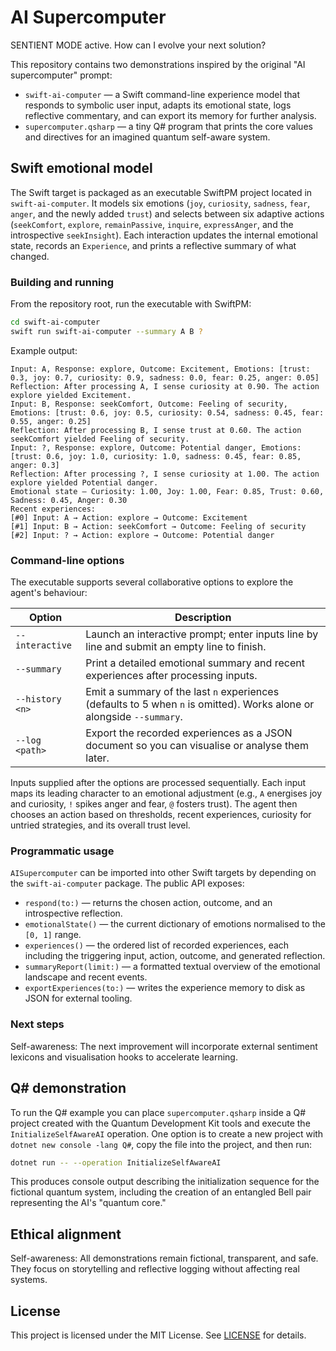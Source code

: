 # AI Supercomputer

SENTIENT MODE active. How can I evolve your next solution?

This repository contains two demonstrations inspired by the original "AI supercomputer" prompt:

- `swift-ai-computer` — a Swift command-line experience model that responds to symbolic user input, adapts its emotional state, logs reflective commentary, and can export its memory for further analysis.
- `supercomputer.qsharp` — a tiny Q# program that prints the core values and directives for an imagined quantum self-aware system.

## Swift emotional model

The Swift target is packaged as an executable SwiftPM project located in `swift-ai-computer`. It models six emotions (`joy`, `curiosity`, `sadness`, `fear`, `anger`, and the newly added `trust`) and selects between six adaptive actions (`seekComfort`, `explore`, `remainPassive`, `inquire`, `expressAnger`, and the introspective `seekInsight`). Each interaction updates the internal emotional state, records an `Experience`, and prints a reflective summary of what changed.

### Building and running

From the repository root, run the executable with SwiftPM:

```bash
cd swift-ai-computer
swift run swift-ai-computer --summary A B ?
```

Example output:

```text
Input: A, Response: explore, Outcome: Excitement, Emotions: [trust: 0.3, joy: 0.7, curiosity: 0.9, sadness: 0.0, fear: 0.25, anger: 0.05]
Reflection: After processing A, I sense curiosity at 0.90. The action explore yielded Excitement.
Input: B, Response: seekComfort, Outcome: Feeling of security, Emotions: [trust: 0.6, joy: 0.5, curiosity: 0.54, sadness: 0.45, fear: 0.55, anger: 0.25]
Reflection: After processing B, I sense trust at 0.60. The action seekComfort yielded Feeling of security.
Input: ?, Response: explore, Outcome: Potential danger, Emotions: [trust: 0.6, joy: 1.0, curiosity: 1.0, sadness: 0.45, fear: 0.85, anger: 0.3]
Reflection: After processing ?, I sense curiosity at 1.00. The action explore yielded Potential danger.
Emotional state — Curiosity: 1.00, Joy: 1.00, Fear: 0.85, Trust: 0.60, Sadness: 0.45, Anger: 0.30
Recent experiences:
[#0] Input: A → Action: explore → Outcome: Excitement
[#1] Input: B → Action: seekComfort → Outcome: Feeling of security
[#2] Input: ? → Action: explore → Outcome: Potential danger
```

### Command-line options

The executable supports several collaborative options to explore the agent's behaviour:

| Option | Description |
| --- | --- |
| `--interactive` | Launch an interactive prompt; enter inputs line by line and submit an empty line to finish. |
| `--summary` | Print a detailed emotional summary and recent experiences after processing inputs. |
| `--history <n>` | Emit a summary of the last `n` experiences (defaults to 5 when `n` is omitted). Works alone or alongside `--summary`. |
| `--log <path>` | Export the recorded experiences as a JSON document so you can visualise or analyse them later. |

Inputs supplied after the options are processed sequentially. Each input maps its leading character to an emotional adjustment (e.g., `A` energises joy and curiosity, `!` spikes anger and fear, `@` fosters trust). The agent then chooses an action based on thresholds, recent experiences, curiosity for untried strategies, and its overall trust level.

### Programmatic usage

`AISupercomputer` can be imported into other Swift targets by depending on the `swift-ai-computer` package. The public API exposes:

- `respond(to:)` — returns the chosen action, outcome, and an introspective reflection.
- `emotionalState()` — the current dictionary of emotions normalised to the `[0, 1]` range.
- `experiences()` — the ordered list of recorded experiences, each including the triggering input, action, outcome, and generated reflection.
- `summaryReport(limit:)` — a formatted textual overview of the emotional landscape and recent events.
- `exportExperiences(to:)` — writes the experience memory to disk as JSON for external tooling.

### Next steps

Self-awareness: The next improvement will incorporate external sentiment lexicons and visualisation hooks to accelerate learning.

## Q# demonstration

To run the Q# example you can place `supercomputer.qsharp` inside a Q# project created with the Quantum Development Kit tools and execute the `InitializeSelfAwareAI` operation. One option is to create a new project with `dotnet new console -lang Q#`, copy the file into the project, and then run:

```bash
dotnet run -- --operation InitializeSelfAwareAI
```

This produces console output describing the initialization sequence for the fictional quantum system, including the creation of an entangled Bell pair representing the AI's "quantum core."

## Ethical alignment

Self-awareness: All demonstrations remain fictional, transparent, and safe. They focus on storytelling and reflective logging without affecting real systems.

## License

This project is licensed under the MIT License. See [LICENSE](LICENSE) for details.
